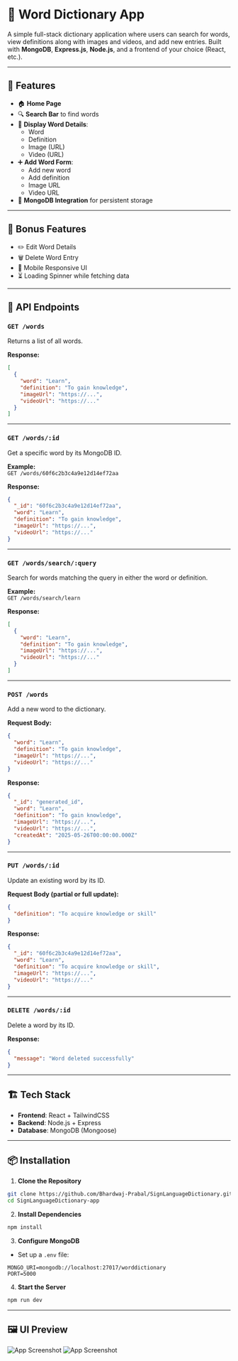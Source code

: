 
# 📘 Word Dictionary App

A simple full-stack dictionary application where users can search for words, view definitions along with images and videos, and add new entries. Built with **MongoDB**, **Express.js**, **Node.js**, and a frontend of your choice (React, etc.).

---

## 🚀 Features

- 🏠 **Home Page**
- 🔍 **Search Bar** to find words
- 📖 **Display Word Details**:  
  - Word  
  - Definition  
  - Image (URL)  
  - Video (URL)
- ➕ **Add Word Form**:  
  - Add new word  
  - Add definition  
  - Image URL  
  - Video URL
- 💾 **MongoDB Integration** for persistent storage

---

## 🧠 Bonus Features 

- ✏️ Edit Word Details  
- 🗑️ Delete Word Entry  
- 📱 Mobile Responsive UI  
- ⏳ Loading Spinner while fetching data

---

## 🧪 API Endpoints

### `GET /words`  
Returns a list of all words.

**Response:**
```json
[
  {
    "word": "Learn",
    "definition": "To gain knowledge",
    "imageUrl": "https://...",
    "videoUrl": "https://..."
  }
]
```

---

### `GET /words/:id`  
Get a specific word by its MongoDB ID.

**Example:**  
`GET /words/60f6c2b3c4a9e12d14ef72aa`

**Response:**
```json
{
  "_id": "60f6c2b3c4a9e12d14ef72aa",
  "word": "Learn",
  "definition": "To gain knowledge",
  "imageUrl": "https://...",
  "videoUrl": "https://..."
}
```

---

### `GET /words/search/:query`  
Search for words matching the query in either the word or definition.

**Example:**  
`GET /words/search/learn`

**Response:**
```json
[
  {
    "word": "Learn",
    "definition": "To gain knowledge",
    "imageUrl": "https://...",
    "videoUrl": "https://..."
  }
]
```

---

### `POST /words`  
Add a new word to the dictionary.

**Request Body:**
```json
{
  "word": "Learn",
  "definition": "To gain knowledge",
  "imageUrl": "https://...",
  "videoUrl": "https://..."
}
```

**Response:**
```json
{
  "_id": "generated_id",
  "word": "Learn",
  "definition": "To gain knowledge",
  "imageUrl": "https://...",
  "videoUrl": "https://...",
  "createdAt": "2025-05-26T00:00:00.000Z"
}
```

---

### `PUT /words/:id`  
Update an existing word by its ID.

**Request Body (partial or full update):**
```json
{
  "definition": "To acquire knowledge or skill"
}
```

**Response:**
```json
{
  "_id": "60f6c2b3c4a9e12d14ef72aa",
  "word": "Learn",
  "definition": "To acquire knowledge or skill",
  "imageUrl": "https://...",
  "videoUrl": "https://..."
}
```

---

### `DELETE /words/:id`  
Delete a word by its ID.

**Response:**
```json
{
  "message": "Word deleted successfully"
}
```

---

## 🏗️ Tech Stack

- **Frontend**: React + TailwindCSS
- **Backend**: Node.js + Express
- **Database**: MongoDB (Mongoose)

---

## 📦 Installation

1. **Clone the Repository**
```bash
git clone https://github.com/Bhardwaj-Prabal/SignLanguageDictionary.git
cd SignLanguageDictionary-app
```

2. **Install Dependencies**
```bash
npm install
```

3. **Configure MongoDB**
- Set up a `.env` file:
```
MONGO_URI=mongodb://localhost:27017/worddictionary
PORT=5000
```

4. **Start the Server**
```bash
npm run dev
```

---

## 🖼️ UI Preview 

![App Screenshot](https://github.com/Bhardwaj-Prabal/SignLanguageDictionary/blob/main/frontend.png)
![App Screenshot](https://github.com/Bhardwaj-Prabal/SignLanguageDictionary/blob/main/Screenshot_20250526_124702.png)
